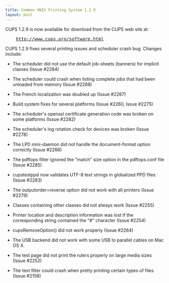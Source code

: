 ```yaml
---
title: Common UNIX Printing System 1.2.9
layout: post
---
```


<P>CUPS 1.2.9 is now available for download from the CUPS web site at:</P><PRE>    <A HREF="http://www.cups.org/software.html">http://www.cups.org/software.html</A></PRE><P>CUPS 1.2.9 fixes several printing issues and scheduler crash bug. Changes include:</P>
- The scheduler did not use the default job-sheets (banners) for implicit classes (Issue #2284) 
- The scheduler could crash when listing complete jobs that had been unloaded from memory (Issue #2288) 
- The French localization was doubled up (Issue #2287) 
- Build system fixes for several platforms (Issue #2260, Issue #2275) 
- The scheduler's openssl certificate generation code was broken on some platforms (Issue #2282) 
- The scheduler's log rotation check for devices was broken (Issue #2278) 
- The LPD mini-daemon did not handle the document-format option correctly (Issue #2266) 
- The pdftops filter ignored the "match" size option in the pdftops.conf file (Issue #2285) 
- cupstestppd now validates UTF-8 text strings in globalized PPD files (Issue #2283) 
- The outputorder=reverse option did not work with all printers (Issue #2279) 
- Classes containing other classes did not always work (Issue #2255) 
- Printer location and description information was lost if the corresponding string contained the "#" character (Issue #2254) 
- cupsRemoveOption() did not work properly (Issue #2264) 
- The USB backend did not work with some USB to parallel cables on Mac OS X. 
- The test page did not print the rulers properly on large media sizes (Issue #2252) 
- The text filter could crash when pretty printing certain types of files (Issue #2158)
